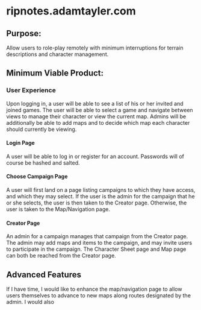 # ripnotes.adamtayler.com

## Purpose:
Allow users to role-play remotely with minimum interruptions for terrain descriptions and character management.

## Minimum Viable Product:
### User Experience
Upon logging in, a user will be able to see a list of his or her invited and joined games. The user will be able to select a game and navigate between views to manage their character or view the current map. Admins will be additionally be able to add maps and to decide which map each character should currently be viewing.

#### Login Page
A user will be able to log in or register for an account. Passwords will of course be hashed and salted.

#### Choose Campaign Page
A user will first land on a page listing campaigns to which they have access, and which they may select. If the user is the admin for the campaign that he or she selects, the user is then taken to the Creator page. Otherwise, the user is taken to the Map/Navigation page.

#### Creator Page
An admin for a campaign manages that campaign from the Creator page. The admin may add maps and items to the campaign, and may invite users to participate in the campaign. The Character Sheet page and Map page can both be reached from the Creator page.



## Advanced Features
If I have time, I would like to enhance the map/navigation page to allow users themselves to advance to new maps along routes designated by the admin. I would also 
